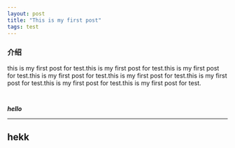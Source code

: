 ```yaml
---
layout: post
title: "This is my first post"
tags: test
---
```



### 介绍
this is my first post for test.this is my first post for test.this is my first post for test.this is my first post for test.this is my first post for test.this is my first post for test.this is my first post for test.this is my first post for test.

```


```

***hello***

---
hekk
---
